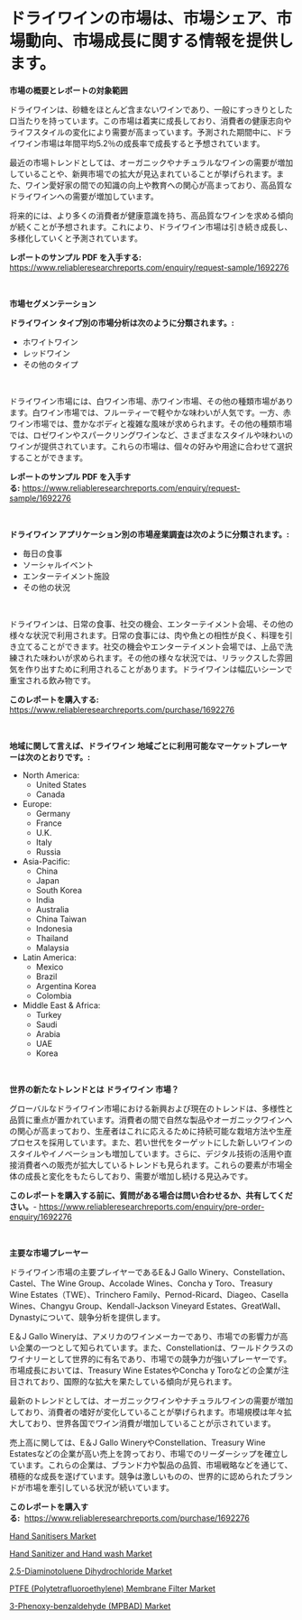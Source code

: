 <p><h1>ドライワインの市場は、市場シェア、市場動向、市場成長に関する情報を提供します。</h1></p><p><strong>市場の概要とレポートの対象範囲</strong></p>
<p><p>ドライワインは、砂糖をほとんど含まないワインであり、一般にすっきりとした口当たりを持っています。この市場は着実に成長しており、消費者の健康志向やライフスタイルの変化により需要が高まっています。予測された期間中に、ドライワイン市場は年間平均5.2％の成長率で成長すると予想されています。</p><p>最近の市場トレンドとしては、オーガニックやナチュラルなワインの需要が増加していることや、新興市場での拡大が見込まれていることが挙げられます。また、ワイン愛好家の間での知識の向上や教育への関心が高まっており、高品質なドライワインへの需要が増加しています。</p><p>将来的には、より多くの消費者が健康意識を持ち、高品質なワインを求める傾向が続くことが予想されます。これにより、ドライワイン市場は引き続き成長し、多様化していくと予測されています。</p></p>
<p><strong>レポートのサンプル PDF を入手する:</strong> <a href="https://www.reliableresearchreports.com/enquiry/request-sample/1692276">https://www.reliableresearchreports.com/enquiry/request-sample/1692276</a></p>
<p>&nbsp;</p>
<p><strong>市場セグメンテーション</strong></p>
<p><strong>ドライワイン タイプ別の市場分析は次のように分類されます。:</strong></p>
<p><ul><li>ホワイトワイン</li><li>レッドワイン</li><li>その他のタイプ</li></ul></p>
<p>&nbsp;</p>
<p><p>ドライワイン市場には、白ワイン市場、赤ワイン市場、その他の種類市場があります。白ワイン市場では、フルーティーで軽やかな味わいが人気です。一方、赤ワイン市場では、豊かなボディと複雑な風味が求められます。その他の種類市場では、ロゼワインやスパークリングワインなど、さまざまなスタイルや味わいのワインが提供されています。これらの市場は、個々の好みや用途に合わせて選択することができます。</p></p>
<p><strong>レポートのサンプル PDF を入手する:</strong>&nbsp;<a href="https://www.reliableresearchreports.com/enquiry/request-sample/1692276">https://www.reliableresearchreports.com/enquiry/request-sample/1692276</a></p>
<p>&nbsp;</p>
<p><strong> ドライワイン アプリケーション別の市場産業調査は次のように分類されます。:</strong></p>
<p><ul><li>毎日の食事</li><li>ソーシャルイベント</li><li>エンターテイメント施設</li><li>その他の状況</li></ul></p>
<p>&nbsp;</p>
<p><p>ドライワインは、日常の食事、社交の機会、エンターテイメント会場、その他の様々な状況で利用されます。日常の食事には、肉や魚との相性が良く、料理を引き立てることができます。社交の機会やエンターテイメント会場では、上品で洗練された味わいが求められます。その他の様々な状況では、リラックスした雰囲気を作り出すために利用されることがあります。ドライワインは幅広いシーンで重宝される飲み物です。</p></p>
<p><strong>このレポートを購入する:</strong>&nbsp; <a href="https://www.reliableresearchreports.com/purchase/1692276">https://www.reliableresearchreports.com/purchase/1692276</a></p>
<p>&nbsp;</p>
<p><strong>地域に関して言えば、ドライワイン 地域ごとに利用可能なマーケットプレーヤーは次のとおりです。:</strong></p>
<p><ul>
    <li>
        North America:
        <ul>
            <li>United States</li>
            <li>Canada</li>
        </ul>
    </li>
    <li>
        Europe:
        <ul>
            <li>Germany</li>
            <li>France</li>
            <li>U.K.</li>
            <li>Italy</li>
            <li>Russia</li>
        </ul>
    </li>
    <li>
        Asia-Pacific:
        <ul>
            <li>China</li>
            <li>Japan</li>
            <li>South Korea</li>
            <li>India</li>
            <li>Australia</li>
            <li>China Taiwan</li>
            <li>Indonesia</li>
            <li>Thailand</li>
            <li>Malaysia</li>
        </ul>
    </li>
    <li>
        Latin America:
        <ul>
            <li>Mexico</li>
            <li>Brazil</li>
            <li>Argentina Korea</li>
            <li>Colombia</li>
        </ul>
    </li>
    <li>
        Middle East & Africa:
        <ul>
            <li>Turkey</li>
            <li>Saudi</li>
            <li>Arabia</li>
            <li>UAE</li>
            <li>Korea</li>
        </ul>
    </li>
    </ul></p>
<p>&nbsp;</p>
<p><strong>世界の新たなトレンドとは ドライワイン 市場？</strong></p>
<p><p>グローバルなドライワイン市場における新興および現在のトレンドは、多様性と品質に重点が置かれています。消費者の間で自然な製品やオーガニックワインへの関心が高まっており、生産者はこれに応えるために持続可能な栽培方法や生産プロセスを採用しています。また、若い世代をターゲットにした新しいワインのスタイルやイノベーションも増加しています。さらに、デジタル技術の活用や直接消費者への販売が拡大しているトレンドも見られます。これらの要素が市場全体の成長と変化をもたらしており、需要が増加し続ける見込みです。</p></p>
<p><strong>このレポートを購入する前に、質問がある場合は問い合わせるか、共有してください。</strong>- <a href="https://www.reliableresearchreports.com/enquiry/pre-order-enquiry/1692276">https://www.reliableresearchreports.com/enquiry/pre-order-enquiry/1692276</a></p>
<p>&nbsp;</p>
<p><strong>主要な市場プレーヤー</strong></p>
<p><p>ドライワイン市場の主要プレイヤーであるE＆J Gallo Winery、Constellation、Castel、The Wine Group、Accolade Wines、Concha y Toro、Treasury Wine Estates（TWE）、Trinchero Family、Pernod-Ricard、Diageo、Casella Wines、Changyu Group、Kendall-Jackson Vineyard Estates、GreatWall、Dynastyについて、競争分析を提供します。 </p><p>E＆J Gallo Wineryは、アメリカのワインメーカーであり、市場での影響力が高い企業の一つとして知られています。また、Constellationは、ワールドクラスのワイナリーとして世界的に有名であり、市場での競争力が強いプレーヤーです。市場成長においては、Treasury Wine EstatesやConcha y Toroなどの企業が注目されており、国際的な拡大を果たしている傾向が見られます。</p><p>最新のトレンドとしては、オーガニックワインやナチュラルワインの需要が増加しており、消費者の嗜好が変化していることが挙げられます。市場規模は年々拡大しており、世界各国でワイン消費が増加していることが示されています。</p><p>売上高に関しては、E＆J Gallo WineryやConstellation、Treasury Wine Estatesなどの企業が高い売上を誇っており、市場でのリーダーシップを確立しています。これらの企業は、ブランド力や製品の品質、市場戦略などを通じて、積極的な成長を遂げています。競争は激しいものの、世界的に認められたブランドが市場を牽引している状況が続いています。</p></p>
<p><strong>このレポートを購入する:</strong>&nbsp;&nbsp;<a href="https://www.reliableresearchreports.com/purchase/1692276">https://www.reliableresearchreports.com/purchase/1692276</a></p>
<p><p><a href="https://view.publitas.com/reportprime-1/hand-sanitisers-market-analysis-examines-its-scope-on-growth-opportunities-and-forecasted-trends-spanning-from-2024-to-2031/">Hand Sanitisers Market</a></p><p><a href="https://view.publitas.com/reportprime-1/hand-sanitizer-and-hand-wash-market-centers-on-aspects-such-as-market-growth-market-share-market-opportunity-and-projected-forecasts-spanning-from-2024-to-2031/">Hand Sanitizer and Hand wash Market</a></p><p><a href="https://github.com/Angelnienowdseej3e45z3p8c/Market-Research-Report-List-1/blob/main/25-diaminotoluene-dihydrochloride-market.md">2,5-Diaminotoluene Dihydrochloride Market</a></p><p><a href="https://flame-sidecar-702.notion.site/PTFE-Polytetrafluoroethylene-Membrane-Filter-Market-Challenges-Opportunities-and-Growth-Drivers-4c3b03eb841546f792c66ab65a959a1d">PTFE (Polytetrafluoroethylene) Membrane Filter Market</a></p><p><a href="https://full-wildebeest-80b.notion.site/3-Phenoxy-benzaldehyde-MPBAD-Market-Size-Market-Trends-and-Growth-Outlook-forecasted-for-period--d971489e09434233a3268e599fb7cb64">3-Phenoxy-benzaldehyde (MPBAD) Market</a></p></p>